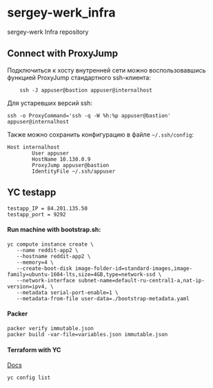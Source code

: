 # sergey-werk_infra
sergey-werk Infra repository

## Connect with ProxyJump

Подключиться к хосту внутренней сети можно воспользовавшись функцией ProxyJump стандартного ssh-клиента:

		ssh -J appuser@bastion appuser@internalhost

Для устаревших версий ssh:

    ssh -o ProxyCommand='ssh -q -W %h:%p appuser@bastion' appuser@internalhost

Также можно сохранить конфигурацию в файле `~/.ssh/config`:
```
Host internalhost
        User appuser
        HostName 10.130.0.9
        ProxyJump appuser@bastion
        IdentityFile ~/.ssh/appuser
```

## YC testapp

```
testapp_IP = 84.201.135.50
testapp_port = 9292
```

#### Run machine with bootstrap.sh:

```
yc compute instance create \
   --name reddit-app2 \
   --hostname reddit-app2 \
   --memory=4 \
   --create-boot-disk image-folder-id=standard-images,image-family=ubuntu-1604-lts,size=4GB,type=network-ssd \
   --network-interface subnet-name=default-ru-central1-a,nat-ip-version=ipv4, \
   --metadata serial-port-enable=1 \
   --metadata-from-file user-data=./bootstrap-metadata.yaml
```

#### Packer

```
packer verify immutable.json
packer build -var-file=variables.json immutable.json
```


#### Terraform with YC

[Docs](https://www.terraform.io/docs/providers/yandex/index.html)

```
yc config list


```
